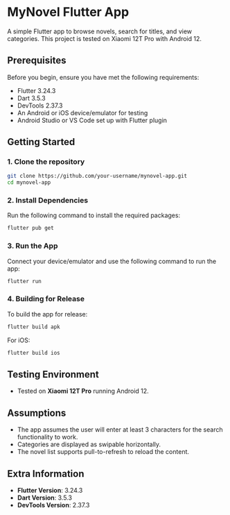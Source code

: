
# MyNovel Flutter App

A simple Flutter app to browse novels, search for titles, and view categories. This project is tested on Xiaomi 12T Pro with Android 12.

## Prerequisites

Before you begin, ensure you have met the following requirements:
- Flutter 3.24.3
- Dart 3.5.3
- DevTools 2.37.3
- An Android or iOS device/emulator for testing
- Android Studio or VS Code set up with Flutter plugin

## Getting Started

### 1. Clone the repository

```bash
git clone https://github.com/your-username/mynovel-app.git
cd mynovel-app
```

### 2. Install Dependencies

Run the following command to install the required packages:

```bash
flutter pub get
```

### 3. Run the App

Connect your device/emulator and use the following command to run the app:

```bash
flutter run
```

### 4. Building for Release

To build the app for release:

```bash
flutter build apk
```

For iOS:

```bash
flutter build ios
```

## Testing Environment

- Tested on **Xiaomi 12T Pro** running Android 12.

## Assumptions

- The app assumes the user will enter at least 3 characters for the search functionality to work.
- Categories are displayed as swipable horizontally.
- The novel list supports pull-to-refresh to reload the content.

## Extra Information

- **Flutter Version**: 3.24.3
- **Dart Version**: 3.5.3
- **DevTools Version**: 2.37.3
